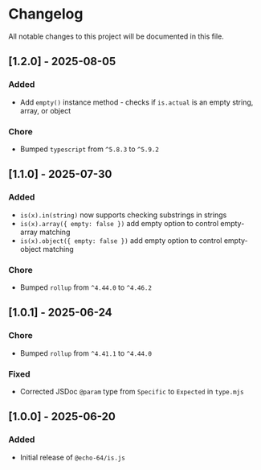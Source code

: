 # Changelog

All notable changes to this project will be documented in this file.

## [1.2.0] - 2025-08-05

### Added
- Add `empty()` instance method - checks if `is.actual` is an empty string, array, or object

### Chore
- Bumped `typescript` from `^5.8.3` to `^5.9.2`

## [1.1.0] - 2025-07-30

### Added
- `is(x).in(string)` now supports checking substrings in strings
- `is(x).array({ empty: false })` add empty option to control empty-array matching
- `is(x).object({ empty: false })` add empty option to control empty-object matching

### Chore
- Bumped `rollup` from `^4.44.0` to `^4.46.2`

## [1.0.1] - 2025-06-24

### Chore
- Bumped `rollup` from `^4.41.1` to `^4.44.0`

### Fixed
- Corrected JSDoc `@param` type from `Specific` to `Expected` in `type.mjs`

## [1.0.0] - 2025-06-20

### Added
- Initial release of `@echo-64/is.js`
